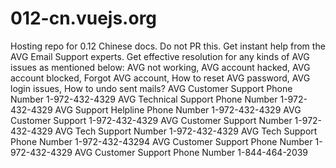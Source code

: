 # 012-cn.vuejs.org
Hosting repo for 0.12 Chinese docs. Do not PR this.
Get instant help from the AVG Email Support experts.
Get effective resolution for any kinds of AVG issues as mentioned below:
AVG not working,
AVG account hacked,
AVG account blocked,
Forgot AVG account,
How to reset AVG password,
AVG login issues,
How to undo sent mails?
AVG Customer Support Phone Number 1-972-432-4329
AVG Technical Support Phone Number 1-972-432-4329
AVG Support Helpline Phone Number 1-972-432-4329
AVG Customer Support 1-972-432-4329
AVG Customer Support Number 1-972-432-4329
AVG Tech Support Number 1-972-432-4329
AVG Tech Support Phone Number 1-972-432-43294
AVG Customer Support Phone Number 1-972-432-4329
AVG Customer Support Phone Number 1-844-464-2039
